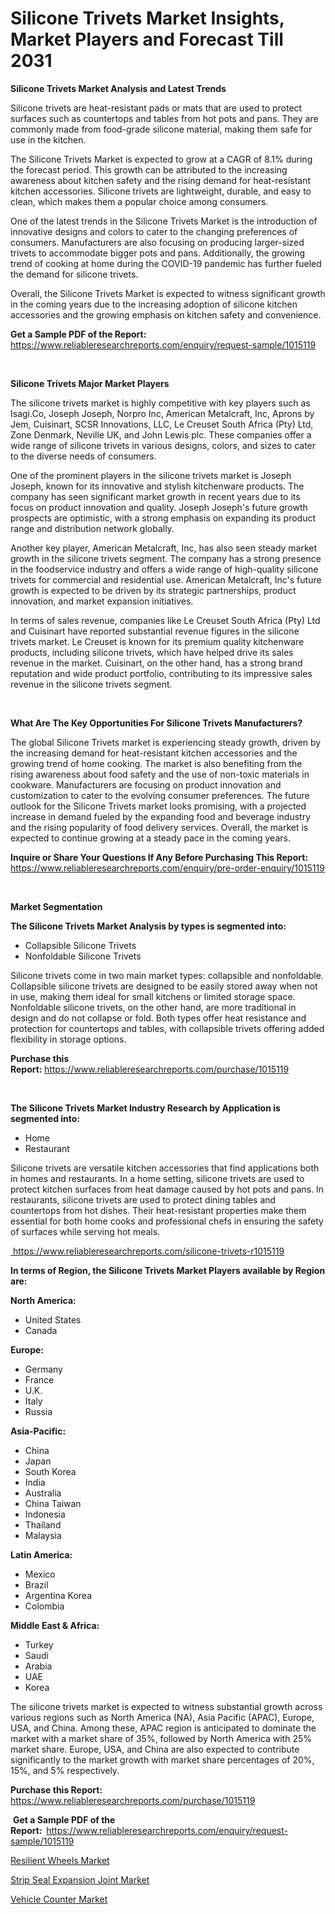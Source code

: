 <p><h1>Silicone Trivets Market Insights, Market Players and Forecast Till 2031</h1></p><p><strong>Silicone Trivets Market Analysis and Latest Trends</strong></p>
<p><p>Silicone trivets are heat-resistant pads or mats that are used to protect surfaces such as countertops and tables from hot pots and pans. They are commonly made from food-grade silicone material, making them safe for use in the kitchen.</p><p>The Silicone Trivets Market is expected to grow at a CAGR of 8.1% during the forecast period. This growth can be attributed to the increasing awareness about kitchen safety and the rising demand for heat-resistant kitchen accessories. Silicone trivets are lightweight, durable, and easy to clean, which makes them a popular choice among consumers.</p><p>One of the latest trends in the Silicone Trivets Market is the introduction of innovative designs and colors to cater to the changing preferences of consumers. Manufacturers are also focusing on producing larger-sized trivets to accommodate bigger pots and pans. Additionally, the growing trend of cooking at home during the COVID-19 pandemic has further fueled the demand for silicone trivets.</p><p>Overall, the Silicone Trivets Market is expected to witness significant growth in the coming years due to the increasing adoption of silicone kitchen accessories and the growing emphasis on kitchen safety and convenience.</p></p>
<p><strong>Get a Sample PDF of the Report:&nbsp;</strong> <a href="https://www.reliableresearchreports.com/enquiry/request-sample/1015119">https://www.reliableresearchreports.com/enquiry/request-sample/1015119</a></p>
<p>&nbsp;</p>
<p><strong>Silicone Trivets Major Market Players</strong></p>
<p><p>The silicone trivets market is highly competitive with key players such as Isagi.Co, Joseph Joseph, Norpro Inc, American Metalcraft, Inc, Aprons by Jem, Cuisinart, SCSR Innovations, LLC, Le Creuset South Africa (Pty) Ltd, Zone Denmark, Neville UK, and John Lewis plc. These companies offer a wide range of silicone trivets in various designs, colors, and sizes to cater to the diverse needs of consumers.</p><p>One of the prominent players in the silicone trivets market is Joseph Joseph, known for its innovative and stylish kitchenware products. The company has seen significant market growth in recent years due to its focus on product innovation and quality. Joseph Joseph's future growth prospects are optimistic, with a strong emphasis on expanding its product range and distribution network globally.</p><p>Another key player, American Metalcraft, Inc, has also seen steady market growth in the silicone trivets segment. The company has a strong presence in the foodservice industry and offers a wide range of high-quality silicone trivets for commercial and residential use. American Metalcraft, Inc's future growth is expected to be driven by its strategic partnerships, product innovation, and market expansion initiatives.</p><p>In terms of sales revenue, companies like Le Creuset South Africa (Pty) Ltd and Cuisinart have reported substantial revenue figures in the silicone trivets market. Le Creuset is known for its premium quality kitchenware products, including silicone trivets, which have helped drive its sales revenue in the market. Cuisinart, on the other hand, has a strong brand reputation and wide product portfolio, contributing to its impressive sales revenue in the silicone trivets segment.</p></p>
<p>&nbsp;</p>
<p><strong>What Are The Key Opportunities For Silicone Trivets Manufacturers?</strong></p>
<p><p>The global Silicone Trivets market is experiencing steady growth, driven by the increasing demand for heat-resistant kitchen accessories and the growing trend of home cooking. The market is also benefiting from the rising awareness about food safety and the use of non-toxic materials in cookware. Manufacturers are focusing on product innovation and customization to cater to the evolving consumer preferences. The future outlook for the Silicone Trivets market looks promising, with a projected increase in demand fueled by the expanding food and beverage industry and the rising popularity of food delivery services. Overall, the market is expected to continue growing at a steady pace in the coming years.</p></p>
<p><strong>Inquire or Share Your Questions If Any Before Purchasing This Report:</strong> <a href="https://www.reliableresearchreports.com/enquiry/pre-order-enquiry/1015119">https://www.reliableresearchreports.com/enquiry/pre-order-enquiry/1015119</a></p>
<p>&nbsp;</p>
<p><strong>Market Segmentation</strong></p>
<p><strong>The Silicone Trivets Market Analysis by types is segmented into:</strong></p>
<p><ul><li>Collapsible Silicone Trivets</li><li>Nonfoldable Silicone Trivets</li></ul></p>
<p><p>Silicone trivets come in two main market types: collapsible and nonfoldable. Collapsible silicone trivets are designed to be easily stored away when not in use, making them ideal for small kitchens or limited storage space. Nonfoldable silicone trivets, on the other hand, are more traditional in design and do not collapse or fold. Both types offer heat resistance and protection for countertops and tables, with collapsible trivets offering added flexibility in storage options.</p></p>
<p><strong>Purchase this Report:&nbsp;</strong><a href="https://www.reliableresearchreports.com/purchase/1015119">https://www.reliableresearchreports.com/purchase/1015119</a></p>
<p>&nbsp;</p>
<p><strong>The Silicone Trivets Market Industry Research by Application is segmented into:</strong></p>
<p><ul><li>Home</li><li>Restaurant</li></ul></p>
<p><p>Silicone trivets are versatile kitchen accessories that find applications both in homes and restaurants. In a home setting, silicone trivets are used to protect kitchen surfaces from heat damage caused by hot pots and pans. In restaurants, silicone trivets are used to protect dining tables and countertops from hot dishes. Their heat-resistant properties make them essential for both home cooks and professional chefs in ensuring the safety of surfaces while serving hot meals.</p></p>
<p><a href="https://www.reliableresearchreports.com/silicone-trivets-r1015119">&nbsp;https://www.reliableresearchreports.com/silicone-trivets-r1015119</a></p>
<p><strong>In terms of Region, the Silicone Trivets Market Players available by Region are:</strong></p>
<p>
    <p> <strong> North America: </strong>
        <ul>
            <li>United States</li>
            <li>Canada</li>
        </ul>
        </p> 
    <p> <strong> Europe: </strong>
        <ul>
            <li>Germany</li>
            <li>France</li>
            <li>U.K.</li>
            <li>Italy</li>
            <li>Russia</li>
        </ul>
        </p> 
    <p> <strong> Asia-Pacific: </strong>
        <ul>
            <li>China</li>
            <li>Japan</li>
            <li>South Korea</li>
            <li>India</li>
            <li>Australia</li>
            <li>China Taiwan</li>
            <li>Indonesia</li>
            <li>Thailand</li>
            <li>Malaysia</li>
        </ul>
        </p> 
    <p> <strong> Latin America: </strong>
        <ul>
            <li>Mexico</li>
            <li>Brazil</li>
            <li>Argentina Korea</li>
            <li>Colombia</li>
        </ul>
        </p> 
    <p> <strong> Middle East & Africa: </strong>
        <ul>
            <li>Turkey</li>
            <li>Saudi</li>
            <li>Arabia</li>
            <li>UAE</li>
            <li>Korea</li>
        </ul>
    </p>
    </p>
<p><p>The silicone trivets market is expected to witness substantial growth across various regions such as North America (NA), Asia Pacific (APAC), Europe, USA, and China. Among these, APAC region is anticipated to dominate the market with a market share of 35%, followed by North America with 25% market share. Europe, USA, and China are also expected to contribute significantly to the market growth with market share percentages of 20%, 15%, and 5% respectively.</p></p>
<p><strong>Purchase this Report: </strong><a href="https://www.reliableresearchreports.com/purchase/1015119">https://www.reliableresearchreports.com/purchase/1015119</a></p>
<p>&nbsp;<strong>Get a Sample PDF of the Report:&nbsp;&nbsp;</strong><a href="https://www.reliableresearchreports.com/enquiry/request-sample/1015119">https://www.reliableresearchreports.com/enquiry/request-sample/1015119</a></p>
<p><strong></strong></p>
<p><p><a href="https://www.linkedin.com/pulse/resilient-wheels-market-investigation-amp-industry-evolution-forecast-3ij0f?trackingId=sGl8XWtpQo2I1rIYwz8tlA%3D%3D">Resilient Wheels Market</a></p><p><a href="https://www.linkedin.com/pulse/global-strip-seal-expansion-joint-market-opportunities-forecast-4qorf?trackingId=zB6CMz8op3QdsRnSFsD6pA%3D%3D">Strip Seal Expansion Joint Market</a></p><p><a href="https://www.linkedin.com/pulse/vehicle-counter-market-forecast-global-trends-analysis-from-2024-26fsf?trackingId=WQOhMyAy61rlmqTIkSUR%2BQ%3D%3D">Vehicle Counter Market</a></p></p>